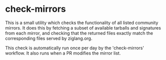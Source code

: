 # check-mirrors

This is a small utility which checks the functionality of all listed community mirrors. It does this
by fetching a subset of available tarballs and signatures from each mirror, and checking that the
returned files exactly match the corresponding files served by ziglang.org.

This check is automatically run once per day by the 'check-mirrors' workflow. It also runs when a PR
modifies the mirror list.
